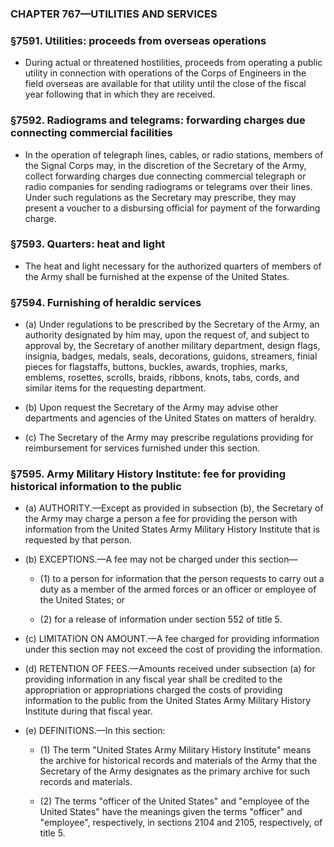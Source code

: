 ### **CHAPTER 767—UTILITIES AND SERVICES**

### §7591. Utilities: proceeds from overseas operations
* During actual or threatened hostilities, proceeds from operating a public utility in connection with operations of the Corps of Engineers in the field overseas are available for that utility until the close of the fiscal year following that in which they are received.

### §7592. Radiograms and telegrams: forwarding charges due connecting commercial facilities
* In the operation of telegraph lines, cables, or radio stations, members of the Signal Corps may, in the discretion of the Secretary of the Army, collect forwarding charges due connecting commercial telegraph or radio companies for sending radiograms or telegrams over their lines. Under such regulations as the Secretary may prescribe, they may present a voucher to a disbursing official for payment of the forwarding charge.

### §7593. Quarters: heat and light
* The heat and light necessary for the authorized quarters of members of the Army shall be furnished at the expense of the United States.

### §7594. Furnishing of heraldic services
* (a) Under regulations to be prescribed by the Secretary of the Army, an authority designated by him may, upon the request of, and subject to approval by, the Secretary of another military department, design flags, insignia, badges, medals, seals, decorations, guidons, streamers, finial pieces for flagstaffs, buttons, buckles, awards, trophies, marks, emblems, rosettes, scrolls, braids, ribbons, knots, tabs, cords, and similar items for the requesting department.

* (b) Upon request the Secretary of the Army may advise other departments and agencies of the United States on matters of heraldry.

* (c) The Secretary of the Army may prescribe regulations providing for reimbursement for services furnished under this section.

### §7595. Army Military History Institute: fee for providing historical information to the public
* (a) AUTHORITY.—Except as provided in subsection (b), the Secretary of the Army may charge a person a fee for providing the person with information from the United States Army Military History Institute that is requested by that person.

* (b) EXCEPTIONS.—A fee may not be charged under this section—

  * (1) to a person for information that the person requests to carry out a duty as a member of the armed forces or an officer or employee of the United States; or

  * (2) for a release of information under section 552 of title 5.


* (c) LIMITATION ON AMOUNT.—A fee charged for providing information under this section may not exceed the cost of providing the information.

* (d) RETENTION OF FEES.—Amounts received under subsection (a) for providing information in any fiscal year shall be credited to the appropriation or appropriations charged the costs of providing information to the public from the United States Army Military History Institute during that fiscal year.

* (e) DEFINITIONS.—In this section:

  * (1) The term "United States Army Military History Institute" means the archive for historical records and materials of the Army that the Secretary of the Army designates as the primary archive for such records and materials.

  * (2) The terms "officer of the United States" and "employee of the United States" have the meanings given the terms "officer" and "employee", respectively, in sections 2104 and 2105, respectively, of title 5.